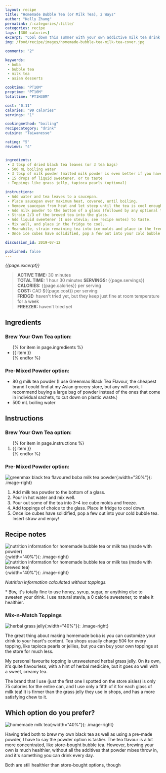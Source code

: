 ```yaml
---
layout: recipe
title: "Homemade Bubble Tea (or Milk Tea), 2 Ways"
author: "Kelly Zhang"
permalink: /:categories/:title/
categories: recipe
tags: [300 calories]
excerpt: "Cool down this summer with your own addictive milk tea drink for a fraction of the cost of boba shops! Here I give options for brewing your own tea or using a pre-mixed powder."
img: /food/recipe/images/homemade-bubble-tea-milk-tea-cover.jpg

comments: "2"

keywords:
 - boba
 - bubble tea
 - milk tea
 - asian desserts

cooktime: "PT10M"
preptime: "PT10M"
totaltime: "PT1H30M"

cost: "0.11"
calories: "99 calories"
servings: "1"

cookingmethod: "boiling"
recipecategory: "drink"
cuisine: "Taiwanesse"

rating: "5"
reviews: "4"


ingredients:
 - 3 tbsp of dried black tea leaves (or 3 tea bags)
 - 500 mL boiling water
 - 3 tbsp of milk powder (malted milk powder is even better if you have it)
 - 15 drops of liquid sweetener, or to taste
 - Toppings like grass jelly, tapioca pearls (optional)

instructions:
 - Add water and tea leaves to a saucepan.
 - Place saucepan over maximum heat, covered, until boiling.
 - Remove saucepan from heat and let steep until the tea is cool enough to touch.
 - Add milk powder to the bottom of a glass (followed by any optional toppings, like grass jelly or tapioca pearls).
 - Strain 2/3 of the brewed tea into the glass.
 - Add liquid sweetener (I use stevia; see recipe notes) to taste.
 - Mix well, and place in the fridge to cool.
 - Meanwhile, strain remaining tea into ice molds and place in the freezer to make ice cubes.
 - Once ice cubes have solidified, pop a few out into your cold bubble tea. Insert straw and enjoy!

discussion_id: 2019-07-12

published: false
---
```


*{{page.excerpt}}*

> **ACTIVE TIME:** 30 minutes  
> **TOTAL TIME:** 1 hour 30 minutes
> **SERVINGS:** {{page.servings}}  
> **CALORIES:** {{page.calories}} per serving  
> **COST:** CAD ${{page.cost}} per serving  
> **FRIDGE:** haven't tried yet, but they keep just fine at room temperature for a week  
> **FREEZER:** haven't tried yet

## Ingredients

### Brew Your Own Tea option:

<ul>
  {% for item in page.ingredients %}
    <li>{{ item }}</li>
  {% endfor %}
</ul>

### Pre-Mixed Powder option:

* 80 g milk tea powder (I use Greenmax Black Tea Flavour, the cheapest brand I could find at my Asian grocery store, but any will work. I recommend buying a large bag of powder instead of the ones that come in individual sachets, to cut down on plastic waste.)
* 500 mL boiling water

## Instructions

### Brew Your Own Tea option:

<ol>
  {% for item in page.instructions %}
    <li>{{ item }}</li>
  {% endfor %}
</ol>

### Pre-Mixed Powder option:

![greenmax black tea flavoured boba milk tea powder](/food/recipe/images/homemade-bubble-tea-milk-tea-powder.jpg){:width="30%"}{: .image-right}

1. Add milk tea powder to the bottom of a glass.
1. Pour in hot water and mix well.
1. Pour out some of the tea into 3–4 ice cube molds and freeze.
1. Add toppings of choice to the glass. Place in fridge to cool down.
1. Once ice cubes have solidified, pop a few out into your cold bubble tea. Insert straw and enjoy!

## Recipe notes

![nutrition information for homemade bubble tea or milk tea (made with powder)](/food/recipe/images/homemade-bubble-tea-milk-tea-nutrition-1.jpg){:width="40%"}{: .image-right} ![nutrition information for homemade bubble tea or milk tea (made with brewed tea)](/food/recipe/images/homemade-bubble-tea-milk-tea-nutrition-2.jpg){:width="40%"}{: .image-right}

*Nutrition information calculated without toppings.*

\* Btw, it's totally fine to use honey, syrup, sugar, or anything else to sweeten your drink. I use natural stevia, a 0 calorie sweetener, to make it healthier.

### Mix-n-Match Toppings

![herbal grass jelly](/food/foodventures/images/unsweetened-grass-jelly.jpg){:width="40%"}{: .image-right}

The great thing about making homemade boba is you can customize your drink to your heart's content. Tea shops usually charge 50¢ for every topping, like tapioca pearls or jellies, but you can buy your own toppings at the store for much less.

My personal favourite topping is unsweetened herbal grass jelly. On its own, it's quite flavourless, with a hint of herbal medicine, but it goes so well with a sweet, creamy tea.

The brand that I use (just the first one I spotted on the store aisles) is only 75 calories for the entire can, and I use only a fifth of it for each glass of milk tea! It is firmer than the grass jelly they use in shops, and has a more satisfying chew to it.

## Which option do you prefer?

![homemade milk tea](/food/foodventures/images/homemade-milk-tea.jpg){:width="40%"}{: .image-right}

Having tried both to brew my own black tea as well as using a pre-made powder, I have to say the powder option is tastier. The tea flavour is a lot more concentrated, like store-bought bubble tea. However, brewing your own is much healthier, without all the additives that powder mixes throw in, and it's something you can drink every day.

Both are still healthier than store-bought options, though
